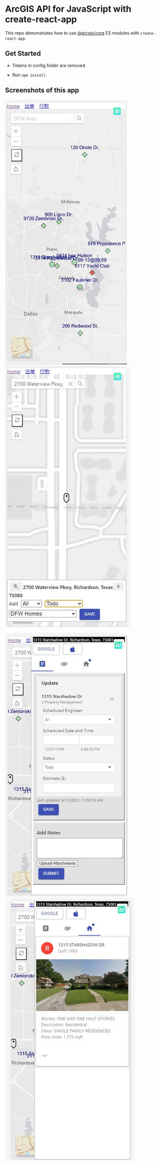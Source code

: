 # ArcGIS API for JavaScript with create-react-app

This repo demonstrates how to use [@arcgis/core](https://www.npmjs.com/package/@arcgis/core) ES modules with `create-react-app`. 

## Get Started

- Tokens in config folder are removed

- Run `npm install`. 


## Screenshots of this app

![Home page](https://github.com/chen5656/gt-map/blob/main/screenshots/home.JPG?raw=true)
![Search-widget](https://github.com/chen5656/gt-map/blob/main/screenshots/search-widget.JPG?raw=true)

![Task editor](https://github.com/chen5656/gt-map/blob/main/screenshots/editor.JPG?raw=true)
![Show-street-view](https://github.com/chen5656/gt-map/blob/main/screenshots/show-street-view.JPG?raw=true)



